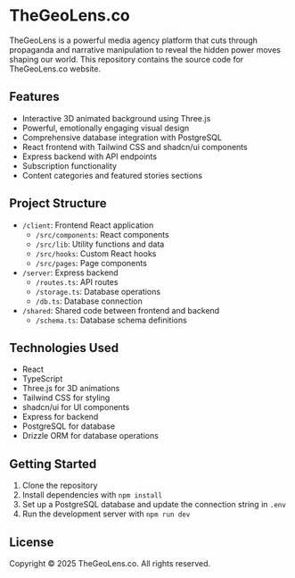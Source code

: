 # TheGeoLens.co

TheGeoLens is a powerful media agency platform that cuts through propaganda and narrative manipulation to reveal the hidden power moves shaping our world. This repository contains the source code for TheGeoLens.co website.

## Features

- Interactive 3D animated background using Three.js
- Powerful, emotionally engaging visual design
- Comprehensive database integration with PostgreSQL
- React frontend with Tailwind CSS and shadcn/ui components
- Express backend with API endpoints
- Subscription functionality
- Content categories and featured stories sections

## Project Structure

- `/client`: Frontend React application
  - `/src/components`: React components
  - `/src/lib`: Utility functions and data
  - `/src/hooks`: Custom React hooks
  - `/src/pages`: Page components
- `/server`: Express backend
  - `/routes.ts`: API routes
  - `/storage.ts`: Database operations
  - `/db.ts`: Database connection
- `/shared`: Shared code between frontend and backend
  - `/schema.ts`: Database schema definitions

## Technologies Used

- React 
- TypeScript
- Three.js for 3D animations
- Tailwind CSS for styling
- shadcn/ui for UI components
- Express for backend
- PostgreSQL for database
- Drizzle ORM for database operations

## Getting Started

1. Clone the repository
2. Install dependencies with `npm install`
3. Set up a PostgreSQL database and update the connection string in `.env`
4. Run the development server with `npm run dev`

## License

Copyright © 2025 TheGeoLens.co. All rights reserved.